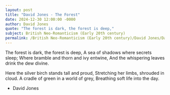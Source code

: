 ```yaml
---
layout: post
title: "David Jones - The Forest"
date: 2024-12-30 12:00:00 -0000
author: David Jones
quote: "The forest is dark, the forest is deep,"
subject: British Neo-Romanticism (Early 20th century)
permalink: /British Neo-Romanticism (Early 20th century)/David Jones/David Jones - The Forest
---
```


The forest is dark, the forest is deep,
A sea of shadows where secrets sleep;
Where bramble and thorn and ivy entwine,
And the whispering leaves drink the dew divine.

Here the silver birch stands tall and proud,
Stretching her limbs, shrouded in cloud.
A cradle of green in a world of grey,
Breathing soft life into the day.

- David Jones
